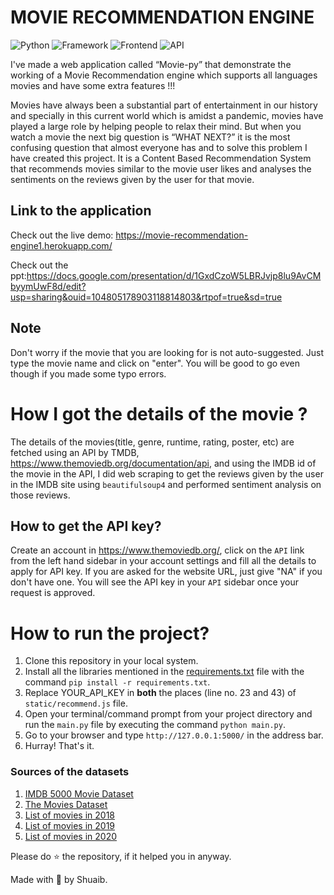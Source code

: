 # MOVIE RECOMMENDATION ENGINE

![Python](https://img.shields.io/badge/Python-3.8-blueviolet)
![Framework](https://img.shields.io/badge/Framework-Flask-red)
![Frontend](https://img.shields.io/badge/Frontend-HTML/CSS/JS-green)
![API](https://img.shields.io/badge/API-TMDB-fcba03)

I've made a web application called “Movie-py” that demonstrate the working of a Movie Recommendation engine which supports all languages movies and have some extra features !!!

Movies have always been a substantial part of entertainment in our history and specially in this current world which is amidst a pandemic, movies have played a large role by helping people to relax their mind. But when you watch a movie the next big question is “WHAT NEXT?” it is the most confusing question that almost everyone has and to solve this problem I have created this project. It is a Content Based Recommendation System that recommends movies similar to the movie user likes and analyses the sentiments on the reviews given by the user for that movie.

## Link to the application

Check out the live demo: https://movie-recommendation-engine1.herokuapp.com/

Check out the ppt:https://docs.google.com/presentation/d/1GxdCzoW5LBRJvjp8lu9AvCMbyymUwF8d/edit?usp=sharing&ouid=104805178903118814803&rtpof=true&sd=true

## Note

Don't worry if the movie that you are looking for is not auto-suggested. Just type the movie name and click on "enter". You will be good to go even though if you made some typo errors.


# How I got the details of the movie ?

The details of the movies(title, genre, runtime, rating, poster, etc) are fetched using an API by TMDB, https://www.themoviedb.org/documentation/api, and using the IMDB id of the movie in the API, I did web scraping to get the reviews given by the user in the IMDB site using `beautifulsoup4` and performed sentiment analysis on those reviews.

## How to get the API key?

Create an account in https://www.themoviedb.org/, click on the `API` link from the left hand sidebar in your account settings and fill all the details to apply for API key. If you are asked for the website URL, just give "NA" if you don't have one. You will see the API key in your `API` sidebar once your request is approved.

# How to run the project?

1. Clone this repository in your local system.
2. Install all the libraries mentioned in the [requirements.txt](https://github.com/shoebxsiddiqui/Movie-Recommendation-Engine/blob/main/requirements.txt) file with the command `pip install -r requirements.txt`.
3. Replace YOUR_API_KEY in **both** the places (line no. 23 and 43) of `static/recommend.js` file.
4. Open your terminal/command prompt from your project directory and run the `main.py` file by executing the command `python main.py`.
5. Go to your browser and type `http://127.0.0.1:5000/` in the address bar.
6. Hurray! That's it.

### Sources of the datasets 

1. [IMDB 5000 Movie Dataset](https://www.kaggle.com/carolzhangdc/imdb-5000-movie-dataset)
2. [The Movies Dataset](https://www.kaggle.com/rounakbanik/the-movies-dataset)
3. [List of movies in 2018](https://en.wikipedia.org/wiki/List_of_American_films_of_2018)
4. [List of movies in 2019](https://en.wikipedia.org/wiki/List_of_American_films_of_2019)
5. [List of movies in 2020](https://en.wikipedia.org/wiki/List_of_American_films_of_2020)

Please do ⭐ the repository, if it helped you in anyway.

Made with 💖 by Shuaib.
